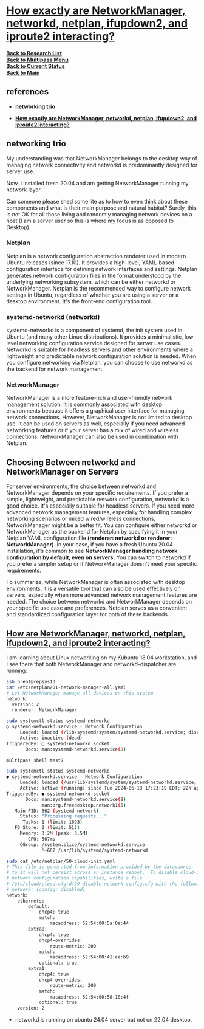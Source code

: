 # **[How exactly are NetworkManager, networkd, netplan, ifupdown2, and iproute2 interacting?](https://unix.stackexchange.com/questions/475146/how-exactly-are-networkmanager-networkd-netplan-ifupdown2-and-iproute2-inter)**

**[Back to Research List](../../research_list.md)**\
**[Back to Multipass Menu](./multipass_menu.md)**\
**[Back to Current Status](../../../development/status/weekly/current_status.md)**\
**[Back to Main](../../../README.md)**

## references

- **[networking trio](https://www.reddit.com/r/Ubuntu/comments/16oizuj/netplan_systemdnetworkd_and_networkmanager_trio/)**

- **[How exactly are NetworkManager, networkd, netplan, ifupdown2, and iproute2 interacting?](https://unix.stackexchange.com/questions/475146/how-exactly-are-networkmanager-networkd-netplan-ifupdown2-and-iproute2-inter)**

## networking trio

My understanding was that NetworkManager belongs to the desktop way of managing network connectivity and networkd is predominantly designed for server use.

Now, I installed fresh 20.04 and am getting NetworkManager running my network layer.

Can someone please shed some lite as to how to even think about these components and what is their main purpose and natural habitat? Surely, this is not OK for all those living and randomly managing network devices on a host (I am a server user so this is where my focus is as opposed to Desktop).

### Netplan

Netplan is a network configuration abstraction renderer used in modern Ubuntu releases (since 17.10). It provides a high-level, YAML-based configuration interface for defining network interfaces and settings. Netplan generates network configuration files in the format understood by the underlying networking subsystem, which can be either networkd or NetworkManager. Netplan is the recommended way to configure network settings in Ubuntu, regardless of whether you are using a server or a desktop environment. It's the front-end configuration tool.

### systemd-networkd (networkd)

systemd-networkd is a component of systemd, the init system used in Ubuntu (and many other Linux distributions). It provides a minimalistic, low-level networking configuration service designed for server use cases. Networkd is suitable for headless servers and other environments where a lightweight and predictable network configuration solution is needed. When you configure networking via Netplan, you can choose to use networkd as the backend for network management.

### NetworkManager

NetworkManager is a more feature-rich and user-friendly network management solution. It is commonly associated with desktop environments because it offers a graphical user interface for managing network connections. However, NetworkManager is not limited to desktop use. It can be used on servers as well, especially if you need advanced networking features or if your server has a mix of wired and wireless connections. NetworkManager can also be used in combination with Netplan.

## Choosing Between networkd and NetworkManager on Servers

For server environments, the choice between networkd and NetworkManager depends on your specific requirements. If you prefer a simple, lightweight, and predictable network configuration, networkd is a good choice. It's especially suitable for headless servers. If you need more advanced network management features, especially for handling complex networking scenarios or mixed wired/wireless connections, NetworkManager might be a better fit. You can configure either networkd or NetworkManager as the backend for Netplan by specifying it in your Netplan YAML configuration file **(renderer: networkd or renderer: NetworkManager)**. In your case, if you have a fresh Ubuntu 20.04 installation, it's common to see **NetworkManager handling network configuration by default, even on servers.** You can switch to networkd if you prefer a simpler setup or if NetworkManager doesn't meet your specific requirements.

To summarize, while NetworkManager is often associated with desktop environments, it is a versatile tool that can also be used effectively on servers, especially when more advanced network management features are needed. The choice between networkd and NetworkManager depends on your specific use case and preferences. Netplan serves as a convenient and standardized configuration layer for both of these backends.

## **[How are NetworkManager, networkd, netplan, ifupdown2, and iproute2 interacting?](https://unix.stackexchange.com/questions/475146/how-exactly-are-networkmanager-networkd-netplan-ifupdown2-and-iproute2-inter)**

I am learning about Linux networking on my Kubuntu 18.04 workstation, and I see there that both NetworkManager and networkd-dispatcher are running:

```bash
ssh brent@repsys13
cat /etc/netplan/01-network-manager-all.yaml
# Let NetworkManager manage all devices on this system
network:
  version: 2
  renderer: NetworkManager

sudo systemctl status systemd-networkd
○ systemd-networkd.service - Network Configuration
     Loaded: loaded (/lib/systemd/system/systemd-networkd.service; disabled; vendor preset: enabled)
     Active: inactive (dead)
TriggeredBy: ○ systemd-networkd.socket
       Docs: man:systemd-networkd.service(8)

multipass shell test7

sudo systemctl status systemd-networkd
● systemd-networkd.service - Network Configuration
     Loaded: loaded (/usr/lib/systemd/system/systemd-networkd.service; enabled; preset: enabled)
     Active: active (running) since Tue 2024-06-18 17:23:19 EDT; 22h ago
TriggeredBy: ● systemd-networkd.socket
       Docs: man:systemd-networkd.service(8)
             man:org.freedesktop.network1(5)
   Main PID: 662 (systemd-network)
     Status: "Processing requests..."
      Tasks: 1 (limit: 1093)
   FD Store: 0 (limit: 512)
     Memory: 3.2M (peak: 3.5M)
        CPU: 567ms
     CGroup: /system.slice/systemd-networkd.service
             └─662 /usr/lib/systemd/systemd-networkd

sudo cat /etc/netplan/50-cloud-init.yaml 
# This file is generated from information provided by the datasource.  Changes
# to it will not persist across an instance reboot.  To disable cloud-init's
# network configuration capabilities, write a file
# /etc/cloud/cloud.cfg.d/99-disable-network-config.cfg with the following:
# network: {config: disabled}
network:
    ethernets:
        default:
            dhcp4: true
            match:
                macaddress: 52:54:00:5a:0a:44
        extra0:
            dhcp4: true
            dhcp4-overrides:
                route-metric: 200
            match:
                macaddress: 52:54:00:41:ee:b9
            optional: true
        extra1:
            dhcp4: true
            dhcp4-overrides:
                route-metric: 200
            match:
                macaddress: 52:54:00:58:18:4f
            optional: true
    version: 2

```

- networkd is running on ubuntu 24.04 server but not on 22.04 desktop.
